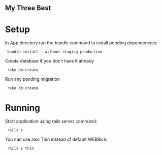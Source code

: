 My Three Best
-------------


Setup
=======
In App directory run the bundle command to install pending dependencies:

     bundle install --without staging production

Create database if you don't have it already

     rake db:create

Run any pending migration

     rake db:create


Running
========
Start application using rails server command:

     rails s

You can use also Thin instead of default WEBRick:

     rails s thin
